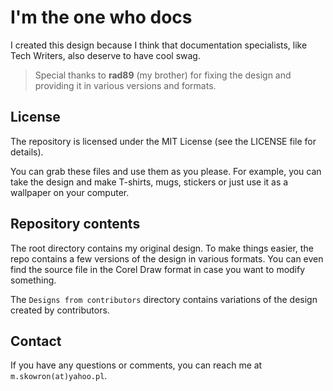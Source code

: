 # I'm the one who docs

I created this design because I think that documentation specialists, like Tech Writers, also deserve to have cool swag.

> Special thanks to **rad89** (my brother) for fixing the design and providing it in various versions and formats.

## License
The repository is licensed under the MIT License (see the LICENSE file for details).

You can grab these files and use them as you please. For example, you can take the design and make T-shirts, mugs, stickers or just use it as a wallpaper on your computer.

## Repository contents

The root directory contains my original design. To make things easier, the repo contains a few versions of the design in various formats. You can even find the source file in the Corel Draw format in case you want to modify something.

The `Designs from contributors` directory contains variations of the design created by contributors. 

## Contact

If you have any questions or comments, you can reach me at `m.skowron(at)yahoo.pl`.
